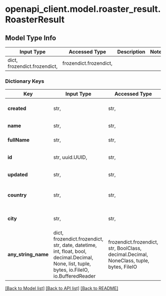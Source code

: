 # openapi_client.model.roaster_result.RoasterResult

## Model Type Info
Input Type | Accessed Type | Description | Notes
------------ | ------------- | ------------- | -------------
dict, frozendict.frozendict,  | frozendict.frozendict,  |  | 

### Dictionary Keys
Key | Input Type | Accessed Type | Description | Notes
------------ | ------------- | ------------- | ------------- | -------------
**created** | str,  | str,  | When it was created | 
**name** | str,  | str,  | Label name of roaster | 
**fullName** | str,  | str,  | Full name of roaster | 
**id** | str, uuid.UUID,  | str,  | Roaster id | value must be a uuid
**updated** | str,  | str,  | When was updated | 
**country** | str,  | str,  | From what country roaster origin | [optional] 
**city** | str,  | str,  | In what city roaster originate | [optional] 
**any_string_name** | dict, frozendict.frozendict, str, date, datetime, int, float, bool, decimal.Decimal, None, list, tuple, bytes, io.FileIO, io.BufferedReader | frozendict.frozendict, str, BoolClass, decimal.Decimal, NoneClass, tuple, bytes, FileIO | any string name can be used but the value must be the correct type | [optional]

[[Back to Model list]](../../README.md#documentation-for-models) [[Back to API list]](../../README.md#documentation-for-api-endpoints) [[Back to README]](../../README.md)

